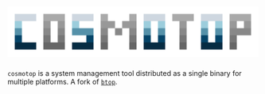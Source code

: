 # ![cosmotop](Img/logo.svg)

`cosmotop` is a system management tool distributed as a single binary for multiple platforms.
A fork of [`btop`](https://github.com/aristocratos/btop).